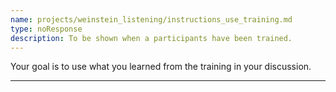 ```yaml
---
name: projects/weinstein_listening/instructions_use_training.md
type: noResponse
description: To be shown when a participants have been trained.
---
```


Your goal is to use what you learned from the training in your discussion.

---
